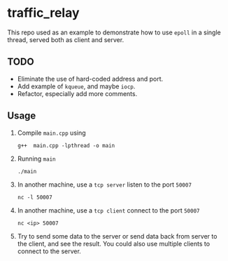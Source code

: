 # traffic_relay

This repo used as an example to demonstrate how to use `epoll` in a single thread, served both as client and server.

## TODO

- Eliminate the use of hard-coded address and port.
- Add example of `kqueue`, and maybe `iocp`.
- Refactor, especially add more comments.

## Usage

1.  Compile `main.cpp` using
    ```
    g++  main.cpp -lpthread -o main
    ```
2.  Running `main`
    ```
    ./main
    ```
3.  In another machine, use a `tcp server` listen to the port `50007`
    ```
    nc -l 50007
    ```
4.  In another machine, use a `tcp client` connect to the port `50007`
    ```
    nc <ip> 50007
    ```
5.  Try to send some data to the server or send data back from server to the client, and see the result. You could also use multiple clients to connect to the server.
